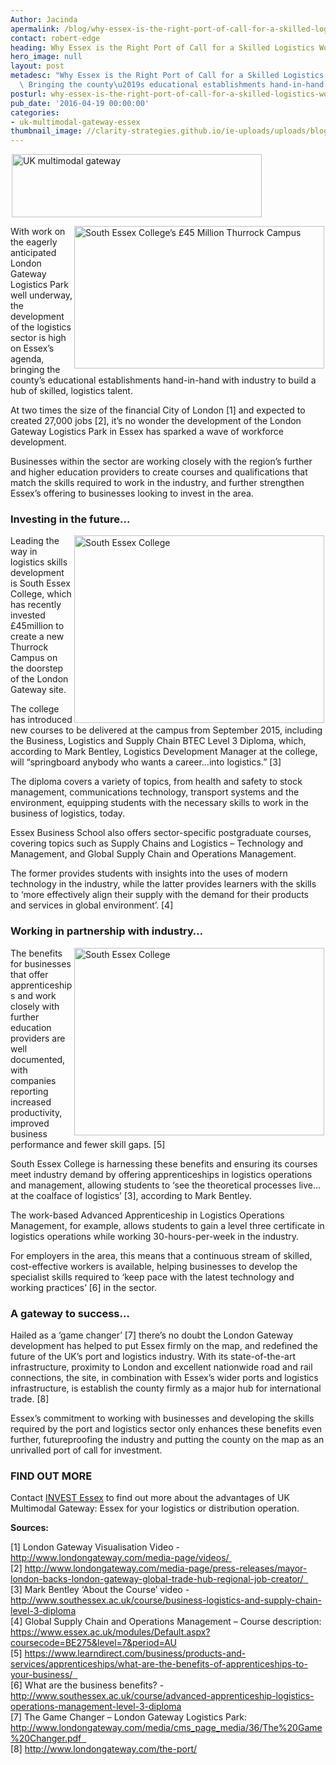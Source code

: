 ```yaml
---
Author: Jacinda
apermalink: /blog/why-essex-is-the-right-port-of-call-for-a-skilled-logistics-workforce
contact: robert-edge
heading: Why Essex is the Right Port of Call for a Skilled Logistics Workforce
hero_image: null
layout: post
metadesc: "Why Essex is the Right Port of Call for a Skilled Logistics Workforce.\
  \ Bringing the county\u2019s educational establishments hand-in-hand with industry."
posturl: why-essex-is-the-right-port-of-call-for-a-skilled-logistics-workforce
pub_date: '2016-04-19 00:00:00'
categories:
- uk-multimodal-gateway-essex
thumbnail_image: //clarity-strategies.github.io/ie-uploads/uploads/blog/Thurrock-Campus-South-Essex-College_mini.jpg
---
```


<p><img alt='UK multimodal gateway' src='//clarity-strategies.github.io/ie-uploads/uploads/blog/Picture4_400.png' style='width: 400px; height: 101px; margin-left: 2px; margin-right: 2px;'/></p><p><img alt='South Essex College’s £45 Million Thurrock Campus' src='//clarity-strategies.github.io/ie-uploads/uploads/blog/Thurrock-Campus-South-Essex-College_700.jpg' style='width: 400px; height: 228px; margin-left: 2px; margin-right: 2px; float: right;'/>With work on the eagerly anticipated London Gateway Logistics Park well underway, the development of the logistics sector is high on Essex’s agenda, bringing the county’s educational establishments hand-in-hand with industry to build a hub of skilled, logistics talent.</p><p>At two times the size of the financial City of London [1] and expected to created 27,000 jobs [2], it’s no wonder the development of the London Gateway Logistics Park in Essex has sparked a wave of workforce development.</p><p>Businesses within the sector are working closely with the region’s further and higher education providers to create courses and qualifications that match the skills required to work in the industry, and further strengthen Essex’s offering to businesses looking to invest in the area.</p><h3>Investing in the future…</h3><p><img alt='South Essex College's £45 Million Thurrock Campus' src='//clarity-strategies.github.io/ie-uploads/uploads/blog/dsc_0122_400.jpg' style='line-height: 20.8px; width: 400px; height: 300px; margin-left: 2px; margin-right: 2px; float: right;'/></p><p>Leading the way in logistics skills development is South Essex College, which has recently invested £45million to create a new Thurrock Campus on the doorstep of the London Gateway site.</p><p>The college has introduced new courses to be delivered at the campus from September 2015, including the Business, Logistics and Supply Chain BTEC Level 3 Diploma, which, according to Mark Bentley, Logistics Development Manager at the college, will “springboard anybody who wants a career…into logistics.” [3]</p><p>The diploma covers a variety of topics, from health and safety to stock management, communications technology, transport systems and the environment, equipping students with the necessary skills to work in the business of logistics, today.</p><p>Essex Business School also offers sector-specific postgraduate courses, covering topics such as Supply Chains and Logistics – Technology and Management, and Global Supply Chain and Operations Management.</p><p>The former provides students with insights into the uses of modern technology in the industry, while the latter provides learners with the skills to ‘more effectively align their supply with the demand for their products and services in global environment’. [4]</p><h3>Working in partnership with industry…</h3><p><img alt='South Essex College's £45 Million Thurrock Campus' src='//clarity-strategies.github.io/ie-uploads/uploads/blog/BA98802_042_PW_COLLEGE_400.jpg' style='width: 400px; height: 300px; margin-left: 2px; margin-right: 2px; float: right;'/>The benefits for businesses that offer apprenticeships and work closely with further education providers are well documented, with companies reporting increased productivity, improved business performance and fewer skill gaps. [5]</p><p>South Essex College is harnessing these benefits and ensuring its courses meet industry demand by offering apprenticeships in logistics operations and management, allowing students to ‘see the theoretical processes live…at the coalface of logistics’ [3], according to Mark Bentley.</p><p>The work-based Advanced Apprenticeship in Logistics Operations Management, for example, allows students to gain a level three certificate in logistics operations while working 30-hours-per-week in the industry.</p><p>For employers in the area, this means that a continuous stream of skilled, cost-effective workers is available, helping businesses to develop the specialist skills required to ‘keep pace with the latest technology and working practices’ [6] in the sector.</p><h3>A gateway to success…</h3><p>Hailed as a ‘game changer’ [7] there’s no doubt the London Gateway development has helped to put Essex firmly on the map, and redefined the future of the UK’s port and logistics industry. With its state-of-the-art infrastructure, proximity to London and excellent nationwide road and rail connections, the site, in combination with Essex’s wider ports and logistics infrastructure, is establish the county firmly as a major hub for international trade. [8]</p><p>Essex’s commitment to working with businesses and developing the skills required by the port and logistics sector only enhances these benefits even further, futureproofing the industry and putting the county on the map as an unrivalled port of call for investment.</p><h3>FIND OUT MORE</h3><p>Contact <a href='../index.html' target='_blank'>INVEST Essex</a> to find out more about the advantages of UK Multimodal Gateway: Essex for your logistics or distribution operation.</p><p><strong>Sources:</strong></p><p>[1] London Gateway Visualisation Video - <a href='http://www.londongateway.com/media-page/videos/'>http://www.londongateway.com/media-page/videos/</a><a href='http://www.londongateway.com/media-page/videos/' target='_blank'> </a> <br/>[2] <a href='http://www.londongateway.com/media-page/press-releases/mayor-london-backs-london-gateway-global-trade-hub-regional-job-creator/'>http://www.londongateway.com/media-page/press-releases/mayor-london-backs-london-gateway-global-trade-hub-regional-job-creator/</a><a href='http://www.londongateway.com/media-page/press-releases/mayor-london-backs-london-gateway-global-trade-hub-regional-job-creator/' target='_blank'>  </a><br/>[3] Mark Bentley ‘About the Course’ video - <a href='http://www.southessex.ac.uk/course/business-logistics-and-supply-chain-level-3-diploma' target='_blank'>http://www.southessex.ac.uk/course/business-logistics-and-supply-chain-level-3-diploma</a>  <br/>[4] Global Supply Chain and Operations Management – Course description: <a href='https://www.essex.ac.uk/modules/Default.aspx?coursecode=BE275&amp;level=7&amp;period=AU' target='_blank'>https://www.essex.ac.uk/modules/Default.aspx?coursecode=BE275&amp;level=7&amp;period=AU</a><br/>[5] <a href='https://www.learndirect.com/business/products-and-services/apprenticeships/what-are-the-benefits-of-apprenticeships-to-your-business/'>https://www.learndirect.com/business/products-and-services/apprenticeships/what-are-the-benefits-of-apprenticeships-to-your-business/</a><a href='https://www.learndirect.com/business/products-and-services/apprenticeships/what-are-the-benefits-of-apprenticeships-to-your-business/' target='_blank'>  </a><br/>[6] What are the business benefits? -<a href='http://http://www.southessex.ac.uk/course/advanced-apprenticeship-logistics-operations-management-level-3-diploma' target='_blank'> </a><a href='http://www.southessex.ac.uk/course/advanced-apprenticeship-logistics-operations-management-level-3-diploma'>http://www.southessex.ac.uk/course/advanced-apprenticeship-logistics-operations-management-level-3-diploma</a><br/>[7] The Game Changer – London Gateway Logistics Park: <a href='http://http://www.londongateway.com/media/cms_page_media/36/The%20Game%20Changer.pdf' target='_blank'> </a><a href='http://www.londongateway.com/media/cms_page_media/36/The%20Game%20Changer.pdf'>http://www.londongateway.com/media/cms_page_media/36/The%20Game%20Changer.pdf</a><a href='http://http://www.londongateway.com/media/cms_page_media/36/The%20Game%20Changer.pdf' target='_blank'>  </a><br/>[8] <a href='http://www.londongateway.com/the-port/' target='_blank'>http://www.londongateway.com/the-port/</a></p>